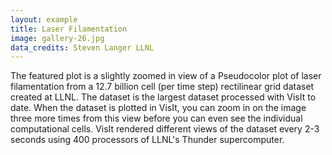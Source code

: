 ```yaml
---
layout: example
title: Laser Filamentation 
image: gallery-26.jpg
data_credits: Steven Langer LLNL
---
```

The featured plot is a slightly zoomed in view of a Pseudocolor plot of laser 
filamentation from a 12.7 billion cell (per time step) rectilinear grid dataset 
created at LLNL. The dataset is the largest dataset processed with VisIt to 
date. When the dataset is plotted in VisIt, you can zoom in on the image three 
more times from this view before you can even see the individual computational 
cells. VisIt rendered different views of the dataset every 2-3 seconds using 
400 processors of LLNL's Thunder supercomputer.
